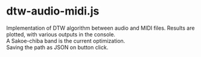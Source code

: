 # dtw-audio-midi.js
Implementation of DTW algorithm between audio and MIDI files. Results are plotted, with various outputs in the console.  
A Sakoe-chiba band is the current optimization.  
Saving the path as JSON on button click.
